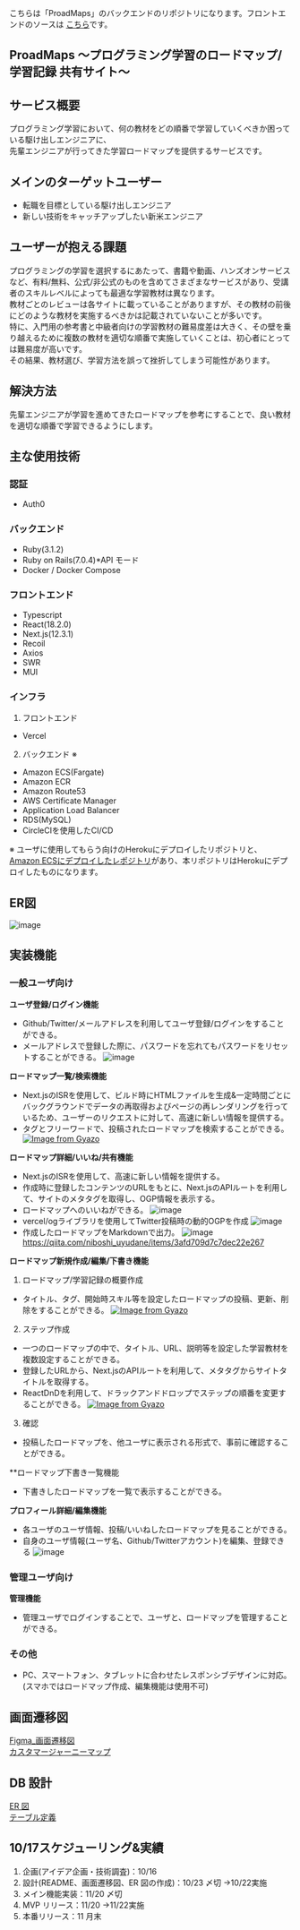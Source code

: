 こちらは「ProadMaps」のバックエンドのリポジトリになります。フロントエンドのソースは
[こちら](https://github.com/uyudane/frontend_proadmaps)です。

## ProadMaps 〜プログラミング学習のロードマップ/学習記録 共有サイト〜

## サービス概要

プログラミング学習において、何の教材をどの順番で学習していくべきか困っている駆け出しエンジニアに、
<br>先輩エンジニアが行ってきた学習ロードマップを提供するサービスです。

## メインのターゲットユーザー

- 転職を目標としている駆け出しエンジニア
- 新しい技術をキャッチアップしたい新米エンジニア

## ユーザーが抱える課題

プログラミングの学習を選択するにあたって、書籍や動画、ハンズオンサービスなど、有料/無料、公式/非公式のものを含めてさまざまなサービスがあり、受講者のスキルレベルによっても最適な学習教材は異なります。
<br>教材ごとのレビューは各サイトに載っていることがありますが、その教材の前後にどのような教材を実施するべきかは記載されていないことが多いです。
<br>特に、入門用の参考書と中級者向けの学習教材の難易度差は大きく、その壁を乗り越えるために複数の教材を適切な順番で実施していくことは、初心者にとっては難易度が高いです。
<br>その結果、教材選び、学習方法を誤って挫折してしまう可能性があります。

## 解決方法

先輩エンジニアが学習を進めてきたロードマップを参考にすることで、良い教材を適切な順番で学習できるようにします。

## 主な使用技術

### 認証

- Auth0

### バックエンド

- Ruby(3.1.2)
- Ruby&nbsp;on&nbsp;Rails(7.0.4)\*API モード
- Docker / Docker Compose

### フロントエンド

- Typescript
- React(18.2.0)
- Next.js(12.3.1)
- Recoil
- Axios
- SWR
- MUI

### インフラ
1. フロントエンド
- Vercel

2. バックエンド ※
- Amazon ECS(Fargate)
- Amazon ECR
- Amazon Route53
- AWS Certificate Manager
- Application Load Balancer
- RDS(MySQL)
- CircleCIを使用したCI/CD

※ ユーザに使用してもらう向けのHerokuにデプロイしたリポジトリと、[Amazon ECSにデプロイしたレポジトリ](https://github.com/uyudane/ecs_backend_portfolio)があり、本リポジトリはHerokuにデプロイしたものになります。

## ER図
![image](https://user-images.githubusercontent.com/103183815/204979248-0ef2d51f-efed-4edb-a464-15bb63f4fc49.png)

## 実装機能

### 一般ユーザ向け

**ユーザ登録/ログイン機能**
- Github/Twitter/メールアドレスを利用してユーザ登録/ログインをすることができる。
- メールアドレスで登録した際に、パスワードを忘れてもパスワードをリセットすることができる。
![image](https://user-images.githubusercontent.com/103183815/204941715-85e67e5f-d6dc-4354-b58f-47033e382ab0.png)

**ロードマップ一覧/検索機能**
- Next.jsのISRを使用して、ビルド時にHTMLファイルを生成&一定時間ごとにバックグラウンドでデータの再取得およびページの再レンダリングを行っているため、ユーザーのリクエストに対して、高速に新しい情報を提供する。
- タグとフリーワードで、投稿されたロードマップを検索することができる。
[![Image from Gyazo](https://i.gyazo.com/2e6fbec4b70fd1c7ebca050875a0a849.gif)](https://gyazo.com/2e6fbec4b70fd1c7ebca050875a0a849)

**ロードマップ詳細/いいね/共有機能**
- Next.jsのISRを使用して、高速に新しい情報を提供する。
- 作成時に登録したコンテンツのURLをもとに、Next.jsのAPIルートを利用して、サイトのメタタグを取得し、OGP情報を表示する。
- ロードマップへのいいねができる。
![image](https://user-images.githubusercontent.com/103183815/204943085-0f65f9c4-e148-4923-8422-6358f69aaf37.png)
- vercel/ogライブラリを使用してTwitter投稿時の動的OGPを作成
![image](https://user-images.githubusercontent.com/103183815/204944558-8597bd57-116b-44bf-804d-26d4a7189ef0.png)
- 作成したロードマップをMarkdownで出力。
![image](https://user-images.githubusercontent.com/103183815/204944141-5ecb98c2-8222-4662-b90e-a101c8332b01.png)
https://qiita.com/niboshi_uyudane/items/3afd709d7c7dec22e267


**ロードマップ新規作成/編集/下書き機能**
1. ロードマップ/学習記録の概要作成
- タイトル、タグ、開始時スキル等を設定したロードマップの投稿、更新、削除をすることができる。
[![Image from Gyazo](https://i.gyazo.com/5df4770164ea64a222540ef9bc9db158.gif)](https://gyazo.com/5df4770164ea64a222540ef9bc9db158)

2. ステップ作成
- 一つのロードマップの中で、タイトル、URL、説明等を設定した学習教材を複数設定することができる。
- 登録したURLから、Next.jsのAPIルートを利用して、メタタグからサイトタイトルを取得する。
- ReactDnDを利用して、ドラックアンドドロップでステップの順番を変更することができる。
[![Image from Gyazo](https://i.gyazo.com/3be9b39f105682e4558b14c1efa89599.gif)](https://gyazo.com/3be9b39f105682e4558b14c1efa89599)

3. 確認
- 投稿したロードマップを、他ユーザに表示される形式で、事前に確認することができる。

**ロードマップ下書き一覧機能
- 下書きしたロードマップを一覧で表示することができる。

**プロフィール詳細/編集機能**
- 各ユーザのユーザ情報、投稿/いいねしたロードマップを見ることができる。
- 自身のユーザ情報(ユーザ名、Github/Twitterアカウント)を編集、登録できる
![image](https://user-images.githubusercontent.com/103183815/204946825-341ef366-abfa-465c-bf1a-7a7641cf941f.png)

### 管理ユーザ向け

**管理機能**
- 管理ユーザでログインすることで、ユーザと、ロードマップを管理することができる。

### その他
- PC、スマートフォン、タブレットに合わせたレスポンシブデザインに対応。(スマホではロードマップ作成、編集機能は使用不可)

## 画面遷移図

[Figma\_画面遷移図](https://www.figma.com/file/0mi3TY1BTtcFXcVaOYVloi/%E3%83%9D%E3%83%BC%E3%83%88%E3%83%95%E3%82%A9%E3%83%AA%E3%82%AA?node-id=0%3A1)
<br>[カスタマージャーニーマップ](https://docs.google.com/spreadsheets/d/1GzpPlzdImhLdQxsnRQElXNBPGJt_X86fwO713I8Jfdo/edit?usp=sharing)

## DB 設計

[ER 図](https://raw.githubusercontent.com/uyudane/portfolio-backend/918501942c1535b6a47e9ee6a8224300487ce118/DB_design/ERD.svg)
<br>[テーブル定義](https://github.com/uyudane/portfolio-backend/blob/main/DB_design/DB_description.md)

## 10/17スケジューリング&実績

1. 企画(アイデア企画・技術調査)：10/16
2. 設計(README、画面遷移図、ER 図の作成)：10/23 〆切 →10/22実施
3. メイン機能実装：11/20 〆切
4. MVP リリース：11/20 →11/22実施
5. 本番リリース：11 月末
